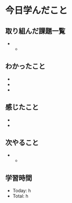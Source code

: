 # 今日学んだこと

## 取り組んだ課題一覧
- 
    - 

## わかったこと
- 
- 
- 

## 感じたこと
- 
- 

## 次やること
- 
    - 

## 学習時間
- Today: h
- Total: h